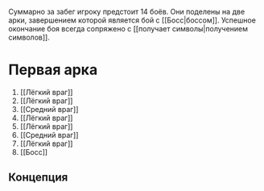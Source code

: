 Суммарно за забег игроку предстоит 14 боёв.
Они поделены на две арки, завершением которой является бой с [[Босс|боссом]].
Успешное окончание боя всегда сопряжено с [[получает символы|получением символов]].

# Первая арка
1. [[Лёгкий враг]]
2. [[Лёгкий враг]]
3. [[Средний враг]]
4. [[Лёгкий враг]]
5. [[Лёгкий враг]]
6. [[Средний враг]]
7. [[Лёгкий враг]]
8. [[Босс]]

## Концепция
